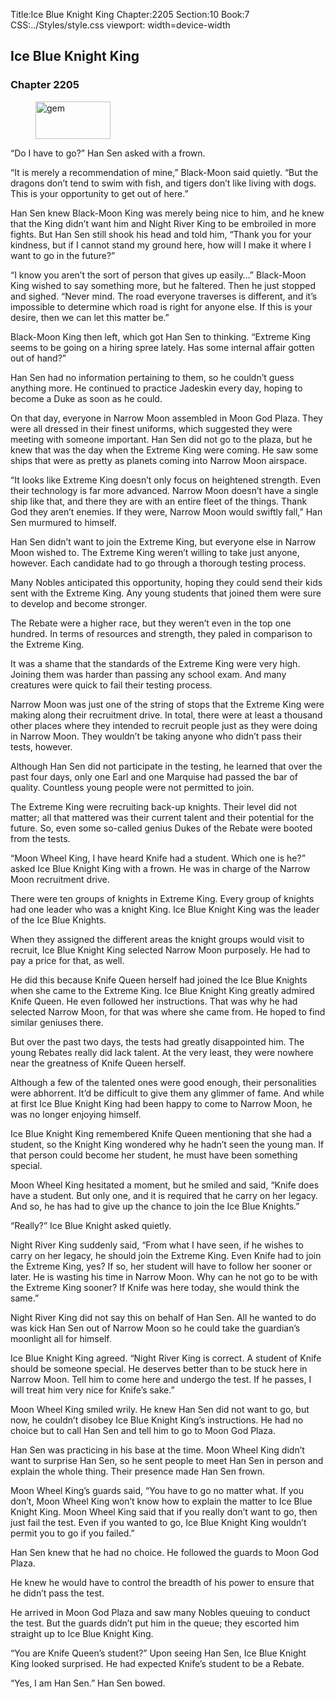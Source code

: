 Title:Ice Blue Knight King 
Chapter:2205 
Section:10 
Book:7 
CSS:../Styles/style.css 
viewport: width=device-width
  
## Ice Blue Knight King
### Chapter 2205
  
<figure>
	<img src="../Images/gem.gif" alt="gem" id="gem" width="120" height="60" />
</figure>
  

  
“Do I have to go?” Han Sen asked with a frown.

“It is merely a recommendation of mine,” Black-Moon said quietly. “But the dragons don’t tend to swim with fish, and tigers don’t like living with dogs. This is your opportunity to get out of here.”

Han Sen knew Black-Moon King was merely being nice to him, and he knew that the King didn’t want him and Night River King to be embroiled in more fights. But Han Sen still shook his head and told him, “Thank you for your kindness, but if I cannot stand my ground here, how will I make it where I want to go in the future?”

“I know you aren’t the sort of person that gives up easily…” Black-Moon King wished to say something more, but he faltered. Then he just stopped and sighed. “Never mind. The road everyone traverses is different, and it’s impossible to determine which road is right for anyone else. If this is your desire, then we can let this matter be.”

Black-Moon King then left, which got Han Sen to thinking. “Extreme King seems to be going on a hiring spree lately. Has some internal affair gotten out of hand?”

Han Sen had no information pertaining to them, so he couldn’t guess anything more. He continued to practice Jadeskin every day, hoping to become a Duke as soon as he could.

On that day, everyone in Narrow Moon assembled in Moon God Plaza. They were all dressed in their finest uniforms, which suggested they were meeting with someone important. Han Sen did not go to the plaza, but he knew that was the day when the Extreme King were coming. He saw some ships that were as pretty as planets coming into Narrow Moon airspace.

“It looks like Extreme King doesn’t only focus on heightened strength. Even their technology is far more advanced. Narrow Moon doesn’t have a single ship like that, and there they are with an entire fleet of the things. Thank God they aren’t enemies. If they were, Narrow Moon would swiftly fall,” Han Sen murmured to himself.

Han Sen didn’t want to join the Extreme King, but everyone else in Narrow Moon wished to. The Extreme King weren’t willing to take just anyone, however. Each candidate had to go through a thorough testing process.

Many Nobles anticipated this opportunity, hoping they could send their kids sent with the Extreme King. Any young students that joined them were sure to develop and become stronger.

The Rebate were a higher race, but they weren’t even in the top one hundred. In terms of resources and strength, they paled in comparison to the Extreme King.

It was a shame that the standards of the Extreme King were very high. Joining them was harder than passing any school exam. And many creatures were quick to fail their testing process.

Narrow Moon was just one of the string of stops that the Extreme King were making along their recruitment drive. In total, there were at least a thousand other places where they intended to recruit people just as they were doing in Narrow Moon. They wouldn’t be taking anyone who didn’t pass their tests, however.

Although Han Sen did not participate in the testing, he learned that over the past four days, only one Earl and one Marquise had passed the bar of quality. Countless young people were not permitted to join.

The Extreme King were recruiting back-up knights. Their level did not matter; all that mattered was their current talent and their potential for the future. So, even some so-called genius Dukes of the Rebate were booted from the tests.

“Moon Wheel King, I have heard Knife had a student. Which one is he?” asked Ice Blue Knight King with a frown. He was in charge of the Narrow Moon recruitment drive.

There were ten groups of knights in Extreme King. Every group of knights had one leader who was a knight King. Ice Blue Knight King was the leader of the Ice Blue Knights.

When they assigned the different areas the knight groups would visit to recruit, Ice Blue Knight King selected Narrow Moon purposely. He had to pay a price for that, as well.

He did this because Knife Queen herself had joined the Ice Blue Knights when she came to the Extreme King. Ice Blue Knight King greatly admired Knife Queen. He even followed her instructions. That was why he had selected Narrow Moon, for that was where she came from. He hoped to find similar geniuses there.

But over the past two days, the tests had greatly disappointed him. The young Rebates really did lack talent. At the very least, they were nowhere near the greatness of Knife Queen herself.

Although a few of the talented ones were good enough, their personalities were abhorrent. It’d be difficult to give them any glimmer of fame. And while at first Ice Blue Knight King had been happy to come to Narrow Moon, he was no longer enjoying himself.

Ice Blue Knight King remembered Knife Queen mentioning that she had a student, so the Knight King wondered why he hadn’t seen the young man. If that person could become her student, he must have been something special.

Moon Wheel King hesitated a moment, but he smiled and said, “Knife does have a student. But only one, and it is required that he carry on her legacy. And so, he has had to give up the chance to join the Ice Blue Knights.”

“Really?” Ice Blue Knight asked quietly.

Night River King suddenly said, “From what I have seen, if he wishes to carry on her legacy, he should join the Extreme King. Even Knife had to join the Extreme King, yes? If so, her student will have to follow her sooner or later. He is wasting his time in Narrow Moon. Why can he not go to be with the Extreme King sooner? If Knife was here today, she would think the same.”

Night River King did not say this on behalf of Han Sen. All he wanted to do was kick Han Sen out of Narrow Moon so he could take the guardian’s moonlight all for himself.

Ice Blue Knight King agreed. “Night River King is correct. A student of Knife should be someone special. He deserves better than to be stuck here in Narrow Moon. Tell him to come here and undergo the test. If he passes, I will treat him very nice for Knife’s sake.”

Moon Wheel King smiled wrily. He knew Han Sen did not want to go, but now, he couldn’t disobey Ice Blue Knight King’s instructions. He had no choice but to call Han Sen and tell him to go to Moon God Plaza.

Han Sen was practicing in his base at the time. Moon Wheel King didn’t want to surprise Han Sen, so he sent people to meet Han Sen in person and explain the whole thing. Their presence made Han Sen frown.

Moon Wheel King’s guards said, “You have to go no matter what. If you don’t, Moon Wheel King won’t know how to explain the matter to Ice Blue Knight King. Moon Wheel King said that if you really don’t want to go, then just fail the test. Even if you wanted to go, Ice Blue Knight King wouldn’t permit you to go if you failed.”

Han Sen knew that he had no choice. He followed the guards to Moon God Plaza.

He knew he would have to control the breadth of his power to ensure that he didn’t pass the test.

He arrived in Moon God Plaza and saw many Nobles queuing to conduct the test. But the guards didn’t put him in the queue; they escorted him straight up to Ice Blue Knight King.

“You are Knife Queen’s student?” Upon seeing Han Sen, Ice Blue Knight King looked surprised. He had expected Knife’s student to be a Rebate.

“Yes, I am Han Sen.” Han Sen bowed.